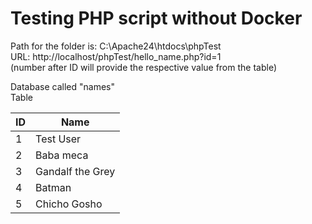 # Testing PHP script without Docker
Path for the folder is: C:\Apache24\htdocs\phpTest <br />
URL: http://localhost/phpTest/hello_name.php?id=1 <br /> 
(number after ID will provide the respective value from the table) <br />

Database called "names" <br />
Table <br />

| ID | Name             |
|----|------------------|
| 1  | Test User        |
| 2  | Baba meca        |
| 3  | Gandalf the Grey |
| 4  | Batman           |
| 5  | Chicho Gosho     |